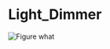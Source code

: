 # Light_Dimmer

![Figure what](https://github.com/Skitter-JP/Light_Dimmer/blob/main/Images/ezgif-7-d28cc0c80bbf.gif?raw=true "Figure")
